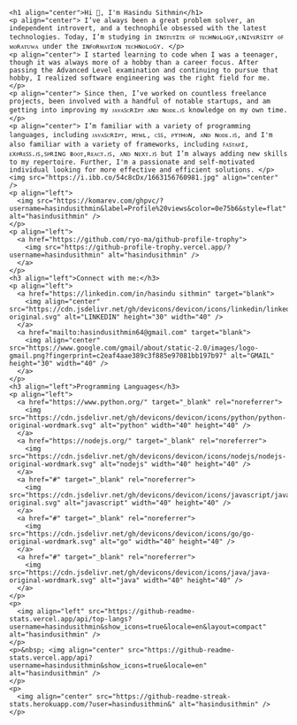     <h1 align="center">Hi 👋, I'm Hasindu Sithmin</h1>
    <p align="center"> I’ve always been a great problem solver, an independent introvert, and a technophile obsessed with the latest technologies. Today, I’m studying in ɪɴꜱᴛᴜᴛɪᴛᴇ ᴏꜰ ᴛᴇᴄʜɴᴏʟᴏɢʏ,ᴜɴɪᴠᴇʀꜱɪᴛʏ ᴏꜰ ᴍᴏʀᴀᴛᴜᴡᴀ under the ɪɴꜰᴏʀᴍᴀᴛɪᴏɴ ᴛᴇᴄʜɴᴏʟᴏɢʏ. </p>
    <p align="center"> I started learning to code when I was a teenager, though it was always more of a hobby than a career focus. After passing the Advanced Level examination and continuing to pursue that hobby, I realized software engineering was the right field for me. </p>
    <p align="center"> Since then, I’ve worked on countless freelance projects, been involved with a handful of notable startups, and am getting into improving my ᴊᴀᴠᴀꜱᴄʀɪᴘᴛ ᴀɴᴅ ɴᴏᴅᴇ.ᴊꜱ knowledge on my own time. </p>
    <p align="center"> I’m familiar with a variety of programming languages, including ᴊᴀᴠᴀꜱᴄʀɪᴘᴛ, ʜᴛᴍʟ, ᴄꜱꜱ, ᴘʏᴛʜᴏɴ, ᴀɴᴅ ɴᴏᴅᴇ.ᴊꜱ, and I'm also familiar with a variety of frameworks, including ꜰᴀꜱᴛᴀᴘɪ, ᴇxᴘʀᴇꜱꜱ.ᴊꜱ,ꜱᴘʀɪɴɢ ʙᴏᴏᴛ,ʀᴇᴀᴄᴛ.ᴊꜱ, ᴀɴᴅ ɴᴇxᴛ.ᴊꜱ but I’m always adding new skills to my repertoire. Further, I'm a passionate and self-motivated individual looking for more effective and efficient solutions. </p>
    <img src="https://i.ibb.co/54c8cDx/1663156760981.jpg" align="center" />
    <p align="left">
      <img src="https://komarev.com/ghpvc/?username=hasindusithmin&label=Profile%20views&color=0e75b6&style=flat" alt="hasindusithmin" />
    </p>
    <p align="left">
      <a href="https://github.com/ryo-ma/github-profile-trophy">
        <img src="https://github-profile-trophy.vercel.app/?username=hasindusithmin" alt="hasindusithmin" />
      </a>
    </p>
    <h3 align="left">Connect with me:</h3>
    <p align="left">
      <a href="https://linkedin.com/in/hasindu sithmin" target="blank">
        <img align="center" src="https://cdn.jsdelivr.net/gh/devicons/devicon/icons/linkedin/linkedin-original.svg" alt="LINKEDIN" height="30" width="40" />
      </a>
      <a href="mailto:hasindusithmin64@gmail.com" target="blank">
        <img align="center" src="https://www.google.com/gmail/about/static-2.0/images/logo-gmail.png?fingerprint=c2eaf4aae389c3f885e97081bb197b97" alt="GMAIL" height="30" width="40" />
      </a>
    </p>
    <h3 align="left">Programming Languages</h3>
    <p align="left">
      <a href="https://www.python.org/" target="_blank" rel="noreferrer">
        <img src="https://cdn.jsdelivr.net/gh/devicons/devicon/icons/python/python-original-wordmark.svg" alt="python" width="40" height="40" />
      </a>
      <a href="https://nodejs.org/" target="_blank" rel="noreferrer">
        <img src="https://cdn.jsdelivr.net/gh/devicons/devicon/icons/nodejs/nodejs-original-wordmark.svg" alt="nodejs" width="40" height="40" />
      </a>
      <a href="#" target="_blank" rel="noreferrer">
        <img src="https://cdn.jsdelivr.net/gh/devicons/devicon/icons/javascript/javascript-original.svg" alt="javascript" width="40" height="40" />
      </a>
      <a href="#" target="_blank" rel="noreferrer">
        <img src="https://cdn.jsdelivr.net/gh/devicons/devicon/icons/go/go-original-wordmark.svg" alt="go" width="40" height="40" />
      </a>
      <a href="#" target="_blank" rel="noreferrer">
        <img src="https://cdn.jsdelivr.net/gh/devicons/devicon/icons/java/java-original-wordmark.svg" alt="java" width="40" height="40" />
      </a>
    </p>
    <p>
      <img align="left" src="https://github-readme-stats.vercel.app/api/top-langs?username=hasindusithmin&show_icons=true&locale=en&layout=compact" alt="hasindusithmin" />
    </p>
    <p>&nbsp; <img align="center" src="https://github-readme-stats.vercel.app/api?username=hasindusithmin&show_icons=true&locale=en" alt="hasindusithmin" />
    </p>
    <p>
      <img align="center" src="https://github-readme-streak-stats.herokuapp.com/?user=hasindusithmin&" alt="hasindusithmin" />
    </p>
